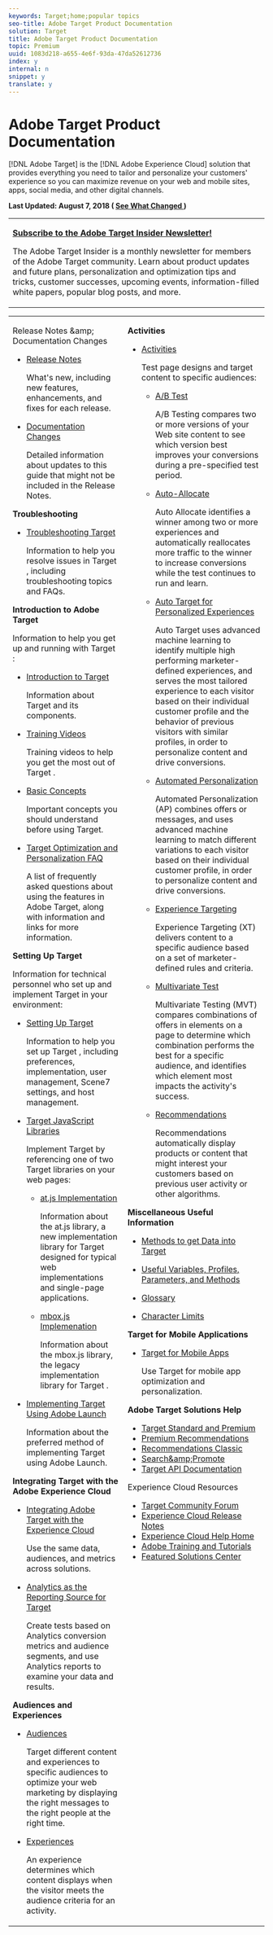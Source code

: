 ```yaml
---
keywords: Target;home;popular topics
seo-title: Adobe Target Product Documentation
solution: Target
title: Adobe Target Product Documentation
topic: Premium
uuid: 1083d218-a655-4e6f-93da-47da52612736
index: y
internal: n
snippet: y
translate: y
---
```


# Adobe Target Product Documentation

[!DNL  Adobe Target] is the [!DNL  Adobe Experience Cloud] solution that provides everything you need to tailor and personalize your customers' experience so you can maximize revenue on your web and mobile sites, apps, social media, and other digital channels. 

**Last Updated: August 7, 2018 ( [ See What Changed ](https://marketing.adobe.com/resources/help/en_US/target/target/r_doc_change.html) )** 



<table id="table_1887789FB95243F9AC71E6FC4A50650A"> 
 <tbody> 
  <tr> 
   <td colname="col1"> <p><b> <a href="c_target-insider-newsletter.xml#concept_7600A06142034A3FA325EF7FA898DDE8" format="dita" scope="local"> Subscribe to the Adobe Target Insider Newsletter! </a></b> </p> <p>The Adobe Target Insider is a monthly newsletter for members of the Adobe Target community. Learn about product updates and future plans, personalization and optimization tips and tricks, customer successes, upcoming events, information-filled white papers, popular blog posts, and more. </p> </td> 
  </tr> 
 </tbody> 
</table>



<table id="table_882B0982144442F79328A4FA45BD5C7E" frame="none"> 
 <tbody> 
  <tr> 
   <td colname="col1" colsep="0" rowsep="0"> <p> <span class="uicontrol"> Release Notes &amp;amp; Documentation Changes </span> </p> 
    <ul id="ul_BB3AE886D2764EF488B295799DAE743F"> 
     <li id="li_24F2CE8C2C854B2B9A6710D24A5331B4"> <p> <a href="https://marketing.adobe.com/resources/help/en_US/target/target/r_release_notes.html" format="html" scope="external"> Release Notes </a> </p> <p>What's new, including new features, enhancements, and fixes for each release. </p> </li> 
     <li id="li_93C3661D1A5243B9B2B8B401F72CD9D0"> <p> <a href="https://marketing.adobe.com/resources/help/en_US/target/target/r_doc_change.html" format="html" scope="external"> Documentation Changes </a> </p> <p> Detailed information about updates to this guide that might not be included in the Release Notes. </p> </li> 
    </ul> <p><b>Troubleshooting</b> </p> <p> 
     <ul id="ul_5F0769E063354DEE9DCBD561C0045A95"> 
      <li id="li_14DDDED32DFB4307818132780A2A50DF"> <p> <a href="https://marketing.adobe.com/resources/help/en_US/target/target/r_troubleshooting_target.html" format="html" scope="external"> Troubleshooting Target </a> </p> <p>Information to help you resolve issues in <span class="keyword"> Target </span>, including troubleshooting topics and FAQs. </p> </li> 
     </ul> </p> <p><b>Introduction to Adobe Target</b> </p> <p>Information to help you get up and running with <span class="keyword"> Target </span>: </p> 
    <ul id="ul_9A7F90CF395D4354BC175860FDB3D2B0"> 
     <li id="li_A04C43E1C90D4712B920D693E9DC5FAF"> <p> <a href="https://marketing.adobe.com/resources/help/en_US/target/target/c_intro.html" format="html" scope="external"> Introduction to Target </a> </p> <p>Information about <span class="keyword"> Target </span> and its components. </p> </li> 
     <li id="li_E766E308D0484974BE28A67E2B107EAA"> <p> <a href="https://marketing.adobe.com/resources/help/en_US/target/target/c_target_standard-premium-training-videos.html" format="html" scope="external"> Training Videos </a> </p> <p>Training videos to help you get the most out of <span class="keyword"> Target </span>. </p> </li> 
     <li id="li_A5AA531D83CC48FC920F304C9E6B358A"> <p> <a href="https://marketing.adobe.com/resources/help/en_US/target/ov/c_target_concepts.html" format="html" scope="external"> Basic Concepts </a> </p> <p>Important concepts you should understand before using Target. </p> </li> 
     <li id="li_EBCFAE1593874686BBF1997C18C85CA1"> <p> <a href="https://marketing.adobe.com/resources/help/en_US/target/target/cmp_target-standard-cheatsheet.html" format="html" scope="external"> Target Optimization and Personalization FAQ </a> </p> <p>A list of frequently asked questions about using the features in Adobe Target, along with information and links for more information. </p> </li> 
    </ul> <p><b>Setting Up Target</b> </p> <p>Information for technical personnel who set up and implement <span class="keyword"> Target </span> in your environment: </p> 
    <ul id="ul_403B5C83608946B3B222DD9A9A41CF7A"> 
     <li id="li_03FF981AA8FD441FB33346715EAB90B8"> <p> <a href="https://marketing.adobe.com/resources/help/en_US/target/ov/c_seting_up_target.html" format="html" scope="external"> Setting Up Target </a> </p> <p>Information to help you set up <span class="keyword"> Target </span>, including preferences, implementation, user management, Scene7 settings, and host management. </p> </li> 
     <li id="li_A677D661CEE3403BAFBA21539457DDD5"> <p> <a href="https://marketing.adobe.com/resources/help/en_US/target/ov2/c_target-implement.html" format="html" scope="external"> Target JavaScript Libraries </a> </p> <p>Implement Target by referencing one of two <span class="keyword"> Target </span> libraries on your web pages: </p> 
      <ul id="ul_7FCF6283B41E429CBC38BA8CAA8FBE89"> 
       <li id="li_4E90B1173F1F45A48B2B35E7F1A78B3B"> <p> <a href="https://marketing.adobe.com/resources/help/en_US/target/ov2/c_target-atjs-implementation.html" format="html" scope="external"> at.js Implementation </a> </p> <p>Information about the at.js library, a new implementation library for <span class="keyword"> Target </span> designed for typical web implementations and single-page applications. </p> </li> 
       <li id="li_E882B77C54F64CFD99A191BE4D3DBF7B"> <p> <a href="https://marketing.adobe.com/resources/help/en_US/target/ov/t_mbox_download.html" format="html" scope="external"> mbox.js Implemenation </a> </p> <p>Information about the mbox.js library, the legacy implementation library for <span class="keyword"> Target </span>. </p> </li> 
      </ul> </li> 
     <li id="li_DC4606A1B3A64187A94627EA8D7AB2BF"> <p> <a href="https://marketing.adobe.com/resources/help/en_US/target/ov2/cmp_implementing-target-using-adobe-launch.html" format="html" scope="external"> Implementing Target Using Adobe Launch </a> </p> <p>Information about the preferred method of implementing Target using Adobe Launch. </p> </li> 
    </ul> <p><b>Integrating Target with the Adobe Experience Cloud</b> </p> <p> 
     <ul id="ul_754654CB6BB74D309B3120FDD815526E"> 
      <li id="li_81457E02E3274F9E8ED470EC6208EC6B"> <p> <a href="https://marketing.adobe.com/resources/help/en_US/target/a4t/c_integrating_target_with_mac.html" format="html" scope="external"> Integrating Adobe Target with the Experience Cloud </a> </p> <p>Use the same data, audiences, and metrics across solutions. </p> </li> 
      <li id="li_0FA013BB513C42CD9E5587FC61788337"> <p> <a href="https://marketing.adobe.com/resources/help/en_US/target/a4t/a4t.html" format="html" scope="external"> Analytics as the Reporting Source for Target </a> </p> <p>Create tests based on <span class="keyword"> Analytics </span> conversion metrics and audience segments, and use Analytics reports to examine your data and results. </p> </li> 
     </ul> </p> <p><b>Audiences and Experiences</b> </p> <p> 
     <ul id="ul_2928A0373DB3463380B9C7DF29B90AC2"> 
      <li id="li_838634D686104A12AA3B45BE5B08FB7B"> <p> <a href="https://marketing.adobe.com/resources/help/en_US/target/target/c_target.html" format="html" scope="external"> Audiences </a> </p> <p>Target different content and experiences to specific audiences to optimize your web marketing by displaying the right messages to the right people at the right time. </p> </li> 
      <li id="li_8FC43F1D51864E489D799CF35546B51E"> <p> <a href="https://marketing.adobe.com/resources/help/en_US/target/target/c_experiences.html" format="html" scope="external"> Experiences </a> </p> <p>An experience determines which content displays when the visitor meets the audience criteria for an activity. </p> </li> 
     </ul> </p> </td> 
   <td colname="col2" valign="top"> <p><b>Activities</b> </p> <p> 
     <ul id="ul_17A4F6ADDB0144338460F7AF84BF2AF8"> 
      <li id="li_823B126B4BBE4A9AB228220BC4C79DBE"> <p> <a href="https://marketing.adobe.com/resources/help/en_US/target/target/c_activities.html" format="html" scope="external"> Activities </a> </p> <p>Test page designs and target content to specific audiences: </p> 
       <ul id="ul_73897E1166B545B98D32D76C11A5FFE4"> 
        <li id="li_B364F2EE58EF424BB05AB2286F7D018C"> <p> <a href="https://marketing.adobe.com/resources/help/en_US/target/target/t_test_ab.html" format="html" scope="external"> A/B Test </a> </p> <p>A/B Testing compares two or more versions of your Web site content to see which version best improves your conversions during a pre-specified test period. </p> </li> 
        <li id="li_0FC35048AADD41DF8D79AC97AE7F7E38"> <p> <a href="https://marketing.adobe.com/resources/help/en_US/target/target/automated_traffic_allocation.html" format="html" scope="external"> Auto-Allocate </a> </p> <p>Auto Allocate identifies a winner among two or more experiences and automatically reallocates more traffic to the winner to increase conversions while the test continues to run and learn. </p> </li> 
        <li id="li_DD58F597D1B84E289FC4CF897050ACD5"> <p> <a href="https://marketing.adobe.com/resources/help/en_US/target/target/c_auto-target-to-optimize.html" format="html" scope="external"> Auto Target for Personalized Experiences </a> </p> <p>Auto Target uses advanced machine learning to identify multiple high performing marketer-defined experiences, and serves the most tailored experience to each visitor based on their individual customer profile and the behavior of previous visitors with similar profiles, in order to personalize content and drive conversions. </p> </li> 
        <li id="li_A1187E100C1742F89A0690220D4D4959"> <p> <a href="https://marketing.adobe.com/resources/help/en_US/target/target/t_automated_personalization.html" format="html" scope="external"> Automated Personalization </a> </p> <p>Automated Personalization (AP) combines offers or messages, and uses advanced machine learning to match different variations to each visitor based on their individual customer profile, in order to personalize content and drive conversions. </p> </li> 
        <li id="li_7FB1F494DE584B3991D64EACB82C4B67"> <p> <a href="https://marketing.adobe.com/resources/help/en_US/target/target/t_experience_target.html" format="html" scope="external"> Experience Targeting </a> </p> <p>Experience Targeting (XT) delivers content to a specific audience based on a set of marketer-defined rules and criteria. </p> </li> 
        <li id="li_D60279EC6E5C48539EDA011905C35F21"> <p> <a href="https://marketing.adobe.com/resources/help/en_US/target/mvt/c_multivariate_testing.html" format="html" scope="external"> Multivariate Test </a> </p> <p>Multivariate Testing (MVT) compares combinations of offers in elements on a page to determine which combination performs the best for a specific audience, and identifies which element most impacts the activity's success. </p> </li> 
        <li id="li_D2E10881BC2F45FBA118D371D4FC5F0F"> <p> <a href="https://marketing.adobe.com/resources/help/en_US/target/recs/c_recommendations.html" format="html" scope="external"> Recommendations </a> </p> <p>Recommendations automatically display products or content that might interest your customers based on previous user activity or other algorithms. </p> </li> 
       </ul> </li> 
     </ul> </p> <p><b>Miscellaneous Useful Information</b> </p> <p> 
     <ul id="ul_9E3E45E9AE3B487C87AFDD1041604B9A"> 
      <li id="li_F452F97D0D1645448D5BAAA3C6ED2789"> <p> <a href="https://marketing.adobe.com/resources/help/en_US/target/ov2/c_methods-to-get-data-into-target.html" format="html" scope="external"> Methods to get Data into Target </a> </p> </li> 
      <li id="li_F9895114918943F28698A9C36E5B9ADD"> <p> <a href="https://marketing.adobe.com/resources/help/en_US/target/target/r_variables_profiles_parameters_methods.html" format="html" scope="external"> Useful Variables, Profiles, Parameters, and Methods </a> </p> </li> 
      <li id="li_4B707FF1019C4F24B6FCF7566361FF12"> <p> <a href="https://marketing.adobe.com/resources/help/en_US/target/target/r_glossary.html" format="html" scope="external"> Glossary </a> </p> </li> 
      <li id="li_FFEECDEC9F974763BEB28F6CB257C44A"> <p> <a href="https://marketing.adobe.com/resources/help/en_US/target/target/r_target-limits.html" format="html" scope="external"> Character Limits </a> </p> </li> 
     </ul> </p> <p><b>Target for Mobile Applications</b> </p> <p> 
     <ul id="ul_2C5589C8DAA04FE4A75913566AA9D7EC"> 
      <li id="li_ABA67C993E074A749B8860EF44E9C686"> <p> <a href="https://marketing.adobe.com/resources/help/en_US/target/target/c_target_mobile_app.html" format="html" scope="external"> Target for Mobile Apps </a> </p> <p>Use <span class="keyword"> Target </span> for mobile app optimization and personalization. </p> </li> 
     </ul> </p> <p> <b>Adobe Target Solutions Help</b> </p> <p> 
     <ul id="ul_28B84C354DA14EFDB6C9FA4819293888"> 
      <li id="li_2A2CA4DFF6BA46EBB414ED29FC17436D"> <a href="https://marketing.adobe.com/resources/help/en_US/target/target/c_intro.html" format="https" scope="external"> Target Standard and Premium </a> </li> 
      <li id="li_7ADA826BF242408495DB326CC8960800"> <a href="https://marketing.adobe.com/resources/help/en_US/target/recs/c_recommendations.html" format="https" scope="external"> Premium Recommendations </a> </li> 
      <li id="li_D09771D405EC419F89A9878F2A66EC9F"> <a href="https://marketing.adobe.com/resources/help/en_US/rec/" format="http" scope="external"> Recommendations Classic </a> </li> 
      <li id="li_FE99B776EC7147DFB7D7BBCD6E51C4D7"> <a href="https://marketing.adobe.com/resources/help/en_US/snp/" format="http" scope="external"> Search&amp;amp;Promote </a> </li> 
      <li id="li_84863F0EBCE540E7BADD83E695E20110"> <a href="http://developers.adobetarget.com/" format="http" scope="external"> Target API Documentation </a> </li> 
     </ul> </p> <p> <span class="uicontrol"> Experience Cloud Resources </span> </p> 
    <ul id="ul_F8DE07F1ADBC411E894751F927BB1477"> 
     <li id="li_AEE6B3566B8243B6B990AF6715F4CAA4"> <a href="https://forums.adobe.com/community/experience-cloud/marketing-cloud/target" format="https" scope="external"> Target Community Forum </a> </li> 
     <li id="li_CF83870384F64168BA8E3ACB3F9E5B78"> <a href="https://marketing.adobe.com/resources/help/en_US/whatsnew/" scope="external" format="https"> Experience Cloud Release Notes </a> </li> 
     <li id="li_09B0F2E487CA4C55A723ACB5901C7B49"> <a href="https://marketing.adobe.com/resources/help/en_US/home/" scope="external" format="https"> Experience Cloud Help Home </a> </li> 
     <li id="li_32581A0A26CB4F43833D607221154188"> <a href="http://helpx.adobe.com/learning.html?promoid=KAUDK" scope="external" format="http"> Adobe Training and Tutorials </a> </li> 
     <li id="li_49B2B95B1B4540C9A967F7DDBB4EB457"> <a href="http://www.omniture.com/en/products/online_business_optimization" scope="external" format="html"> Featured Solutions Center </a> </li> 
    </ul> </td> 
  </tr> 
 </tbody> 
</table>

